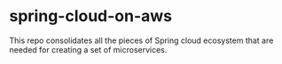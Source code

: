 # spring-cloud-on-aws
This repo consolidates all the pieces of Spring cloud ecosystem that are needed for creating a set of microservices. 
